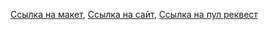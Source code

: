 [Ссылка на макет](https://disk.yandex.ru/d/vq7bzHlArt3JUQ),
[Ссылка на сайт](https://movie-pro.nomoredomains.rocks/),
[Ссылка на пул реквест](https://github.com/MargaritaShumilina/movies-explorer-frontend/pull/2)
